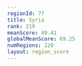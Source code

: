 ```yaml
---
regionId: 77
title: Syria
rank: 219
meanScore: 49.41
globalMeanScore: 69.25
numRegions: 220
layout: region_score
---
```

